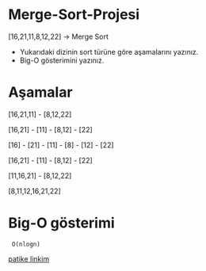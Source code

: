 # Merge-Sort-Projesi

[16,21,11,8,12,22] -> Merge Sort

- Yukarıdaki dizinin sort türüne göre aşamalarını yazınız.
- Big-O gösterimini yazınız.

# Aşamalar

[16,21,11] - [8,12,22]

[16,21] - [11] - [8,12] - [22]

[16] - [21] - [11] - [8] - [12] - [22]

[16,21] - [11] - [8,12] - [22]

[11,16,21] - [8,12,22]

[8,11,12,16,21,22]


# Big-O gösterimi 

```
 O(nlogn)

```

[patike linkim](https://app.patika.dev/elifozaydin)

